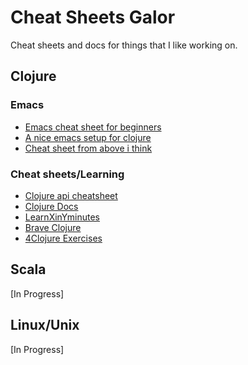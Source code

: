 Cheat Sheets Galor
==================

Cheat sheets and docs for things that I like working on.

## Clojure
### Emacs
- [Emacs cheat sheet for beginners](http://sachachua.com/blog/2013/05/how-to-learn-emacs-a-hand-drawn-one-pager-for-beginners)
- [A nice emacs setup for clojure](http://www.braveclojure.com/basic-emacs/#Configuration)
- [Cheat sheet from above i think](img/emacs.png)

### Cheat sheets/Learning
- [Clojure api cheatsheet](http://clojure.org/api/cheatsheet)
- [Clojure Docs](https://clojuredocs.org)
- [LearnXinYminutes](https://learnxinyminutes.com/docs/clojure/)
- [Brave Clojure](http://www.braveclojure.com)
- [4Clojure Exercises](http://www.4clojure.com/)


## Scala
[In Progress]

## Linux/Unix
[In Progress]
